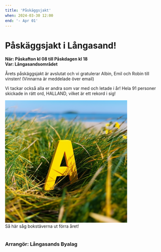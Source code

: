 ```yaml
---
title: 'Påskäggsjakt'
when: 2024-03-30 12:00
end: '- Apr 01'
---
```

# Påskäggsjakt i Långasand!

<strong>När: Påskafton kl 08 till Påskdagen kl 18</strong><br>
<strong>Var: Långasandsområdet</strong>

Årets påskäggsjakt är avslutat och vi gratulerar Albin, Emil och Robin till vinsten! (Vinnarna är meddelade över email)

Vi tackar också alla er andra som var med och letade i år! Hela 91 personer skickade in rätt ord, HALLAND, vilket är ett rekord i sig!


<div class="full-width center">
    <img width="400" src="/assets/images/a_yellow_colored_plastic_letter_A_hidden_in_the_grass.png"/>
</div>
<div class="center">
    <span>Så här såg bokstäverna ut förra året!</span>
</div>

<br>

### Arrangör: Långasands Byalag
